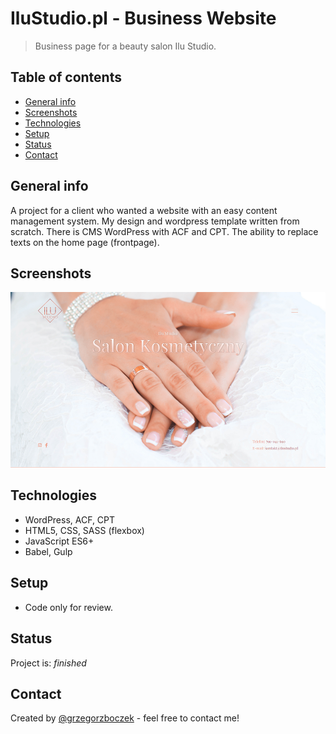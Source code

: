 # IluStudio.pl - Business Website
> Business page for a beauty salon Ilu Studio.

## Table of contents
* [General info](#general-info)
* [Screenshots](#screenshots)
* [Technologies](#technologies)
* [Setup](#setup)
* [Status](#status)
* [Contact](#contact)

## General info
A project for a client who wanted a website with an easy content management system. My design and wordpress template written from scratch. There is CMS WordPress with ACF and CPT. The ability to replace texts on the home page (frontpage).

## Screenshots
![Example screenshot](./readme_img/screenshot.png)

## Technologies
* WordPress, ACF, CPT
* HTML5, CSS, SASS (flexbox)
* JavaScript ES6+
* Babel, Gulp

## Setup
* Code only for review.

## Status
Project is: _finished_

## Contact
Created by [@grzegorzboczek](https://grzegorzboczek.pl/) - feel free to contact me!